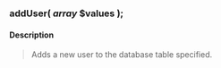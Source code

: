 ### addUser( *array* **$values** );

#### Description

> Adds a new user to the database table specified.